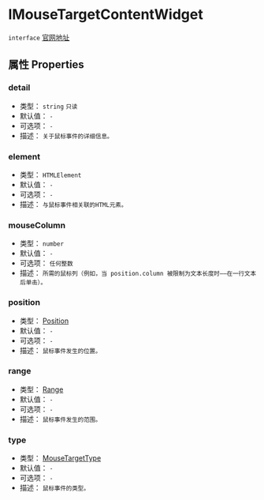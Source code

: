 # IMouseTargetContentWidget
`interface` [官网地址](https://microsoft.github.io/monaco-editor/docs.html#interfaces/editor.IMouseTargetContentWidget.html)

## 属性 Properties
### detail
+ 类型： `string` `只读` 
+ 默认值： `-` 
+ 可选项： `-` 
+ 描述： `关于鼠标事件的详细信息。` 
### element
+ 类型： `HTMLElement` 
+ 默认值： `-` 
+ 可选项： `-` 
+ 描述： `与鼠标事件相关联的HTML元素。` 
### mouseColumn
+ 类型： `number` 
+ 默认值： `-` 
+ 可选项： `任何整数` 
+ 描述： `所需的鼠标列（例如，当 position.column 被限制为文本长度时——在一行文本后单击）。` 
### position
+ 类型： [Position](../../global/classes/Position.md)
+ 默认值： `-` 
+ 可选项： `-` 
+ 描述： `鼠标事件发生的位置。` 
### range
+ 类型： [Range](../../global/classes/Range.md)
+ 默认值： `-` 
+ 可选项： `-` 
+ 描述： `鼠标事件发生的范围。` 
### type
+ 类型： [MouseTargetType](../enumerations.md#content_widget-9)
+ 默认值： `-` 
+ 可选项： `-` 
+ 描述： `鼠标事件的类型。` 